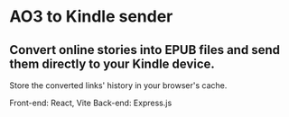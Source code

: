 # AO3 to Kindle sender

## Convert online stories into EPUB files and send them directly to your Kindle device. 
Store the converted links' history in your browser's cache.

Front-end: React, Vite
Back-end: Express.js
